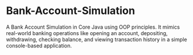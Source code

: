 # Bank-Account-Simulation
A Bank Account Simulation in Core Java using OOP principles. It mimics real-world banking operations like opening an account, depositing, withdrawing, checking balance, and viewing transaction history in a simple console-based application.
